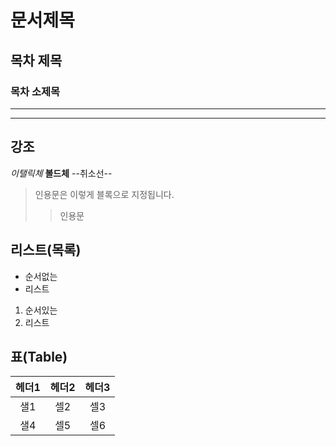 # 문서제목
## 목차 제목
### 목차 소제목
***
---

## 강조
*이탤릭체*
**볼드체**
--취소선--

> 인용문은 이렇게 블록으로 지정됩니다.
>> 인용문 

## 리스트(목록)
* 순서없는
* 리스트

1. 순서있는
2. 리스트

## 표(Table)
| 헤더1 | 헤더2 | 헤더3 |
|:---:|:---:|:---:|
| 샐1 | 셀2 | 셀3 |
| 샐4 | 셀5 | 셀6 |
